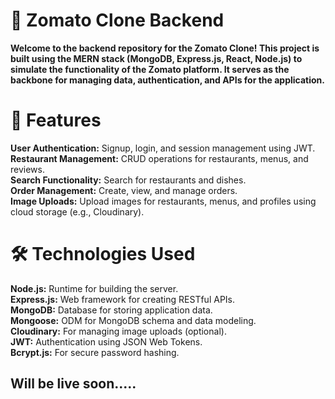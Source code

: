 # 🍴 Zomato Clone Backend

**Welcome to the backend repository for the Zomato Clone! This project is built using the MERN stack (MongoDB, Express.js, React, Node.js) to simulate the functionality of the Zomato platform. It serves as the backbone for managing data, authentication, and APIs for the application.**

# 🚀 Features
**User Authentication:** Signup, login, and session management using JWT. <br/>
**Restaurant Management:** CRUD operations for restaurants, menus, and reviews.<br/>
**Search Functionality:** Search for restaurants and dishes.<br/>
**Order Management:** Create, view, and manage orders.<br/>
**Image Uploads:** Upload images for restaurants, menus, and profiles using cloud storage (e.g., Cloudinary).<br/>

# 🛠️ Technologies Used
**Node.js:** Runtime for building the server.<br/>
**Express.js:** Web framework for creating RESTful APIs.<br/>
**MongoDB:** Database for storing application data.<br/>
**Mongoose:** ODM for MongoDB schema and data modeling.<br/>
**Cloudinary:** For managing image uploads (optional).<br/>
**JWT:** Authentication using JSON Web Tokens.<br/>
**Bcrypt.js:** For secure password hashing.<br/>

## Will be live soon.....

